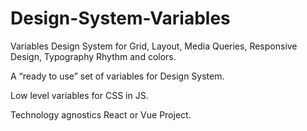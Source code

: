 # Design-System-Variables

Variables Design System for Grid, Layout, Media Queries, Responsive Design, Typography Rhythm and colors.

A “ready to use” set of variables for Design System.

Low level variables for CSS in JS.

Technology agnostics 
React or Vue Project. 



